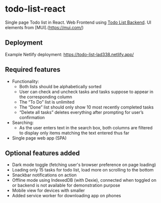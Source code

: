 # todo-list-react
Single page Todo list in React. Web Frontend using [Todo List Backend](https://github.com/lad338/todo-list-backend). UI elements from [MUI].(https://mui.com/)

## Deployment
Example Netlify deployment: https://todo-list-lad338.netlify.app/

## Required features
- Functionality:
  - Both lists should be alphabetically sorted 
  - User can check and uncheck tasks and tasks suppose to appear in the corresponding column
  - The “To Do” list is unlimited
  - The “Done” list should only show 10 most recently completed tasks
  - “Delete all tasks” deletes everything after prompting for user’s confirmation
- Searching:
  - As the user enters text in the search box, both columns are filtered to display only items matching the text entered thus far
- Single page web app (SPA)

## Optional features added
- Dark mode toggle (fetching user's browser preference on page loading)
- Loading only 15 tasks for todo list, load more on scrolling to the bottom
- Snackbar notifications on action
- Offline mode using IndexedDB (with Dexie), connected when toggled on or backend is not available for demonstration purpose
- Mobile view for devices with smaller 
- Added service worker for downloading app on phones
